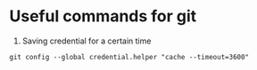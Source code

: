 # Useful commands for git

1. Saving credential for a certain time

```
git config --global credential.helper "cache --timeout=3600"
```
